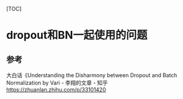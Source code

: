 [TOC]

# dropout和BN一起使用的问题





## 参考

大白话《Understanding the Disharmony between Dropout and Batch Normalization by Vari - 李翔的文章 - 知乎
https://zhuanlan.zhihu.com/p/33101420